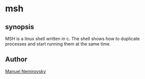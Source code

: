 # msh
## synopsis
MSH is a linux shell written in c. The shell shows how to duplicate processes and start running them at the same time.
## Author
[Manuel Nemirovsky](https://github.com/ManuelNemirovsky)
